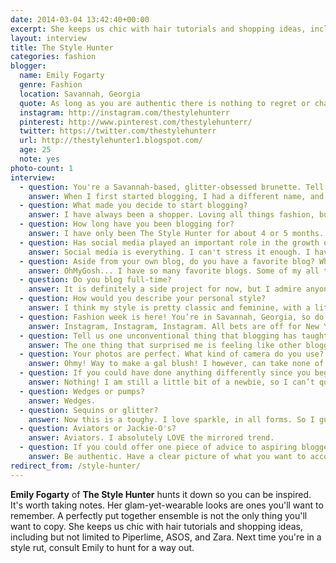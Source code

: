 ```yaml
---
date: 2014-03-04 13:42:40+00:00
excerpt: She keeps us chic with hair tutorials and shopping ideas, including but not limited to Piperlime, ASOS, and Zara. Next time you're in a style rut, consult Emily to hunt for a way out.
layout: interview
title: The Style Hunter
categories: fashion
blogger:
  name: Emily Fogarty
  genre: Fashion
  location: Savannah, Georgia
  quote: As long as you are authentic there is nothing to regret or change.
  instagram: http://instagram.com/thestylehunterr
  pinterest: http://www.pinterest.com/thestylehunterr/
  twitter: https://twitter.com/thestylehunterr
  url: http://thestylehunter1.blogspot.com/
  age: 25
  note: yes
photo-count: 1
interview:
  - question: You're a Savannah-based, glitter-obsessed brunette. Tell us a little bit about The Style Hunter and how you came up with the name.
    answer: When I first started blogging, I had a different name, and absolutely no photos of myself. I just wanted to have an outlet to express myself creatively. It was basically a glorified Pinterest, before Pinterest was the fabulous beast that it is! The change from that blog, to The Style Hunter was a long time coming. I battled with myself about making the switch to putting myself front and center, literally. The name came from wanting to show my readers that you don’t have to have a full on designer wardrobe to feel good about your style. It’s about finding a look from Pinterest, or a girl you pass by in the grocery store, the look that makes you stop while flipping through a magazine and then “hunting” for how to make that look yours.
  - question: What made you decide to start blogging?
    answer: I have always been a shopper. Loving all things fashion, burying my nose deep into the September issues of my favorite magazines and mixing patterns and textures. Deemed the fashionable one of my friends, I am the one who brings extra outfits and jewelry on any vacation, just incase anyone needs to borrow. So, the idea to start blogging was a natural one.
  - question: How long have you been blogging for?
    answer: I have only been The Style Hunter for about 4 or 5 months. I’m a baby blogger, but I have already learned so much and continue to learn every day.
  - question: Has social media played an important role in the growth of The Style Hunter?
    answer: Social media is everything. I can't stress it enough. I have met so many fabulous bloggers via Twitter and Instagram. Pinterest is the ultimate inspiration hub. It’s amazing how you can meet ladies you’ve never actually met face-to-face and know so much about them.
  - question: Aside from your own blog, do you have a favorite blog? What blogs do you look to for daily inspiration? Do you have any must-visit blogs?
    answer: OhMyGosh... I have so many favorite blogs. Some of my all time favorites are Gal Meets Glam, Happily Grey and my all time style icon Courtney Kerr of What Courtney Wore (and a Bravo-lebrity). She’s literally everything, and if you don’t know her….just look it up! You won’t be sorry.
  - question: Do you blog full-time?
    answer: It is definitely a side project for now, but I admire anyone who can make it a full-time job. That would be one of my reach for the sky, knock out of the park dream goals!
  - question: How would you describe your personal style?
    answer: I think my style is pretty classic and feminine, with a little bit of edge. I like to take risks and wear things that others might not think about. I like mixing unexpected items, in a way that (fingers crossed...) seems effortless. When shopping I definitely look for shapes that are flattering, a really good pair of jeans (or like 5), and pops of color. I definitely have a few favorites that will always stand out and you will see of too often in my closet. Anything navy. Jumpsuits. Studded pieces. Polka dots. Fur. Stripes. Oversized baubles. Boyfriend button up shirts. Leggings. Nail Polish. Leather.
  - question: Fashion week is here! You’re in Savannah, Georgia, so do you watch the shows via live streams from Lincoln Center? If so, do you have any favorite trends you’ve spotted on the runway?
    answer: Instagram, Instagram, Instagram. All bets are off for New York Fashion Week as I shamelessly stalked my all-time favorite bloggers who kept me feeling like I was right there in-between Anna Wintour and Anna Kendrick, getting an up close and personal look at every look and videos of the final walks. Style.com is also a go-to for everything NYFW. Up close and personal. As for favorite trends, I am drooling over Tory Burch and her mix of prints, textures and over-the-knee &#8220;Catholic School Girl&#8221; socks. Alice + Olivia was literally a dream. Filled with luxe details like fur, lace and rich hues. Y'all it was something else. Another favorite of mine was Milly. It looks like a very luxurious and well-dressed ballerina was floating all the way down that runway. There are a pair of fringe pants that are sheer perfection.
  - question: Tell us one unconventional thing that blogging has taught you.
    answer: The one thing that surprised me is feeling like other bloggers are your besties after one bonding sesh over the latest J. Crew collection or what happened on The Bachelor via Twitter. The community that bloggers have made is amazing, and one I am super proud to be a part of! I have met so many fabulous, and clearly fashionable ladies through the Southern Blog Society, which I am a member of. Look them up for TONS of awesome gals!
  - question: Your photos are perfect. What kind of camera do you use?
    answer: Ohmy! Way to make a gal blush! I however, can take none of the credit when it comes to my photography. I am beyond lucky to have known my photographer since diapers. Marianne Brown of Marianne Lucille Photography, is a local photographer in Savannah, who puts up with my giggly fits whenever I get in front of the camera and manages to grab some gorgeous shots! We have been lifelong friends and she is amazing! She uses a Canon 60D and a 50mm 1.4 lens. She likes to use Lightroom to edit the pictures, while deleting the ones I look absolutely ridiculous in, and the VSCOfilm presets.
  - question: If you could have done anything differently since you began blogging&#58; what would it be, and why?
    answer: Nothing! I am still a little bit of a newbie, so I can’t quite say I’ve done anything I regret. I think as long as you are authentic there is nothing to regret or change.
  - question: Wedges or pumps?
    answer: Wedges.
  - question: Sequins or glitter?
    answer: Now this is a toughy. I love sparkle, in all forms. So I guess I would say sequins for clothes and glitter for DIY projects.
  - question: Aviators or Jackie-O's?
    answer: Aviators. I absolutely LOVE the mirrored trend.
  - question: If you could offer one piece of advice to aspiring bloggers, what would it be?
    answer: Be authentic. Have a clear picture of what you want to accomplish with your blog. Readers often look at bloggers as if they are experts, so be one. Put time and effort into your photos. Quality photography makes all the difference! It shows your readers that you care about what you are giving them, so they will be more likely to buy into it. And patience. I am still learning this one. Just because you start posting consistently, doesn’t mean you will magically become blogger famous (sad day!). Comments will come, followers will happen, just remember that it takes time and work.
redirect_from: /style-hunter/
---
```

**Emily Fogarty** of **The Style Hunter** hunts it down so you can be inspired. It's worth taking notes. Her glam-yet-wearable looks are ones you'll want to remember. A perfectly put together ensemble is not the only thing you'll want to copy. She keeps us chic with hair tutorials and shopping ideas, including but not limited to Piperlime, ASOS, and Zara. Next time you're in a style rut, consult Emily to hunt for a way out.